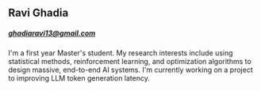 ## Ravi Ghadia
##### ghadiaravi13@gmail.com

I'm a first year Master's student. My research interests include using statistical methods, reinforcement learning, and optimization algorithms to design massive, end-to-end AI systems. I'm currently working on a project to improving LLM token generation latency.